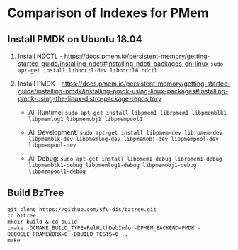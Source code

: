 # Comparison of Indexes for PMem

## Install PMDK on Ubuntu 18.04
1. Install NDCTL - https://docs.pmem.io/persistent-memory/getting-started-guide/installing-ndctl#installing-ndctl-packages-on-linux
`sudo apt-get install libndctl-dev libndctl6 ndctl`

2. Install PMDK - https://docs.pmem.io/persistent-memory/getting-started-guide/installing-pmdk/installing-pmdk-using-linux-packages#installing-pmdk-using-the-linux-distro-package-repository

    * All Runtime: 
`sudo apt-get install libpmem1 librpmem1 libpmemblk1 libpmemlog1 libpmemobj1 libpmempool1`

    * All Development: 
`sudo apt-get install libpmem-dev librpmem-dev libpmemblk-dev libpmemlog-dev libpmemobj-dev libpmempool-dev libpmempool-dev`

    * All Debug:
`sudo apt-get install libpmem1-debug librpmem1-debug libpmemblk1-debug libpmemlog1-debug libpmemobj1-debug libpmempool1-debug`

## Build BzTree
```
git clone https://github.com/sfu-dis/bztree.git
cd bztree
mkdir build & cd build
cmake -DCMAKE_BUILD_TYPE=RelWithDebInfo -DPMEM_BACKEND=PMDK -DGOOGLE_FRAMEWORK=0 -DBUILD_TESTS=0 ..
make
```
